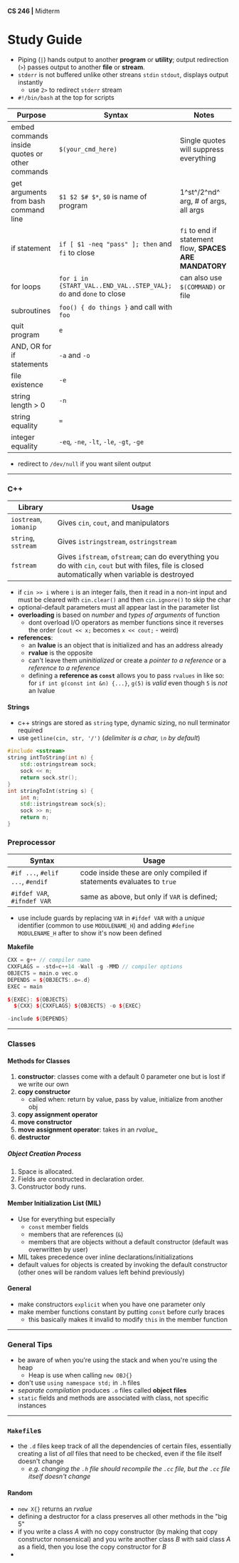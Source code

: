 __CS 246 |__ Midterm

# Study Guide



- Piping (`|`) hands output to another __program__ or __utility__; output redirection (`>`) passes output to another __file__ or __stream__.
- `stderr` is not buffered unlike other streans `stdin` `stdout`, displays output instantly
  - use `2>` to redirect `stderr` stream
- `#!/bin/bash` at the top for scripts

| Purpose                                        | Syntax                                                       | Notes                                                   |
| ---------------------------------------------- | ------------------------------------------------------------ | ------------------------------------------------------- |
| embed commands inside quotes or other commands | `$(your_cmd_here)`                                           | Single quotes will suppress everything                  |
| get arguments from bash command line           | `$1 $2 $# $*`, `$0` is name of program                       | 1^st^/2^nd^ arg, # of args, all args                    |
| if statement                                   | `if [ $1 -neq "pass" ]; then` and `fi` to close              | `fi` to end if statement flow, __SPACES ARE MANDATORY__ |
| for loops                                      | `for i in {START_VAL..END_VAL..STEP_VAL}; do` and `done` to close | can also use `$(COMMAND)` or file                       |
| subroutines                                    | `foo() { do things }` and call with `foo`                    |                                                         |
| quit program                                   | `e`                                                          |                                                         |
| AND, OR for if statements                      | `-a` and `-o`                                                |                                                         |
| file existence                                 | `-e`                                                         |                                                         |
| string length > 0                              | `-n`                                                         |                                                         |
| string equality                                | `=`                                                          |                                                         |
| integer equality                               | `-eq`, `-ne`, `-lt`, `-le`, `-gt`, `-ge`                     |                                                         |

- redirect to `/dev/null` if you want silent output

---

### C++

| Library               | Usage                                                        |
| --------------------- | ------------------------------------------------------------ |
| `iostream`, `iomanip` | Gives `cin`, `cout`, and manipulators                        |
| `string`, `sstream`   | Gives `istringstream`, `ostringstream`                       |
| `fstream`             | Gives `ifstream`, `ofstream`; can do everything you do with `cin`, `cout` but with files, file is closed automatically when variable is destroyed |

- if `cin >> i` where `i` is an integer fails, then it read in a non-int input and must be cleared with `cin.clear()` and then `cin.ignore()` to skip the char
- optional-default parameters must all appear last in the parameter list
- __overloading__ is based on _number_ and _types of arguments_ of function
  - dont overload I/O operators as member functions since it reverses the order (`cout << x;` becomes `x << cout;` - weird) 
- __references__:
  - an __lvalue__ is an object that is initialized and has an address already
  - __rvalue__ is the opposite
  - can't leave them *uninitialized* or create a *pointer to a reference* or a _reference to a reference_
  - defining a **reference as `const`** allows you to pass `rvalues` in like so: for `if int g(const int &n) {...}`, `g(5)` is _valid_ even though `5` is _not_ an lvalue

#### Strings

- c++ strings are stored as `string` type, dynamic sizing, no null terminator required
- use `getline(cin, str, '/')` (_delimiter is a char, `\n` by default_)

```cpp
#include <sstream>
string intToString(int n) {
	std::ostringstream sock;
	sock << n;
	return sock.str();
}
int stringToInt(string s) {
    int n;
	std::istringstream sock{s};
	sock >> n;
	return n;
}
```

### Preprocessor

| Syntax                           | Usage                                                        |
| -------------------------------- | ------------------------------------------------------------ |
| `#if ...`, `#elif ...`, `#endif` | code inside these are only compiled if statements evaluates to `true` |
| `#ifdef VAR`, `#ifndef VAR`      | same as above, but only if `VAR` is defined;                 |

- use include guards by replacing `VAR` in `#ifdef VAR` with a _unique_ identifier (common to use `MODULENAME_H`) and adding `#define MODULENAME_H` after to show it's now been defined

__Makefile__

```cpp
CXX = g++ // compiler name
CXXFLAGS = -std=c++14 -Wall -g -MMD // compiler options
OBJECTS = main.o vec.o
DEPENDS = ${OBJECTS:.o=.d}
EXEC = main

${EXEC}: ${OBJECTS}
  ${CXX} ${CXXFLAGS} ${OBJECTS} -o ${EXEC}

-include ${DEPENDS}
```

---

### Classes

#### Methods for Classes

1. **constructor**: classes come with a default 0 parameter one but is lost if we write our own
2. **copy constructor**
   - called when: return by value, pass by value, initialize from another obj
3. **copy assignment operator**
4. **move constructor**
5. **move assignment operator**: takes in an _rvalue__
6. **destructor**

##### Object Creation Process

1. Space is allocated.
2. Fields are constructed in declaration order.
3. Constructor body runs.

#### Member Initialization List (MIL)

- Use for everything but especially
  - `const` member fields
  - members that are references (`&`)
  - members that are objects without a default constructor (default was overwritten by user)
- MIL takes precedence over inline declarations/initializations
- default values for objects is created by invoking the default constructor (other ones will be random values left behind previously)

#### General

- make constructors `explicit` when you have one parameter only
- make member functions constant by putting `const` before curly braces
  - this basically makes it invalid to modify `this` in the member function

---

### General Tips

- be aware of when you're using the stack and when you're using the heap
  - Heap is use when calling `new OBJ{}`
- don't use `using namespace std;` in `.h` files
- _separate compilation_ produces `.o` files called __object files__
- `static` fields and methods are associated with class, not specific instances

---

### `Makefile`s

- the `.d` files keep track of all the dependencies of certain files, essentially creating a list of _all_ files that need to be checked, even if the file itself doesn't change
  - _e.g. changing the `.h` file should recompile the `.cc` file, but the `.cc` file itself doesn't change_ 

#### Random

- `new X{}` returns an _rvalue_
- defining a destructor for a class preserves all other methods in the "big 5"
- if you write a class $A$ with no copy constructor (by making that copy constructor nonsensical) and you write another class $B$ with said class $A$ as a field, then you lose the copy constructor for $B$
-  